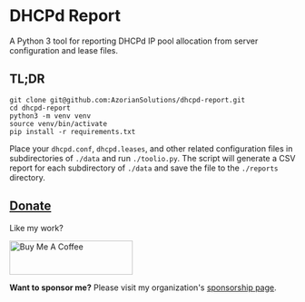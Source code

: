 # DHCPd Report

A Python 3 tool for reporting DHCPd IP pool allocation from server configuration and lease files.

## TL;DR

```
git clone git@github.com:AzorianSolutions/dhcpd-report.git
cd dhcpd-report
python3 -m venv venv
source venv/bin/activate
pip install -r requirements.txt
```

Place your `dhcpd.conf`, `dhcpd.leases`, and other related configuration files in subdirectories of `./data`
and run `./toolio.py`.  The script will generate a CSV report for each subdirectory of `./data` and save the
file to the `./reports` directory.

## [Donate](https://www.buymeacoffee.com/AzorianMatt)

Like my work?

<a href="https://www.buymeacoffee.com/AzorianMatt" target="_blank"><img src="https://cdn.buymeacoffee.com/buttons/v2/default-blue.png" alt="Buy Me A Coffee" style="height: 60px !important;width: 217px !important;" ></a>

**Want to sponsor me?** Please visit my organization's [sponsorship page](https://github.com/sponsors/AzorianSolutions).